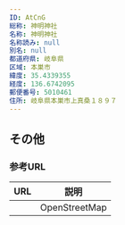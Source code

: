```yaml
---
ID: AtCnG
総称: 神明神社
名称: 神明神社
名称読み: null
別名: null
都道府県: 岐阜県
区域: 本巣市
緯度: 35.4339355
経度: 136.6742095
郵便番号: 5010461
住所: 岐阜県本巣市上真桑１８９７
---
```


## その他

### 参考URL

| URL | 説明          |
| --- | ------------- |
|     | OpenStreetMap |
